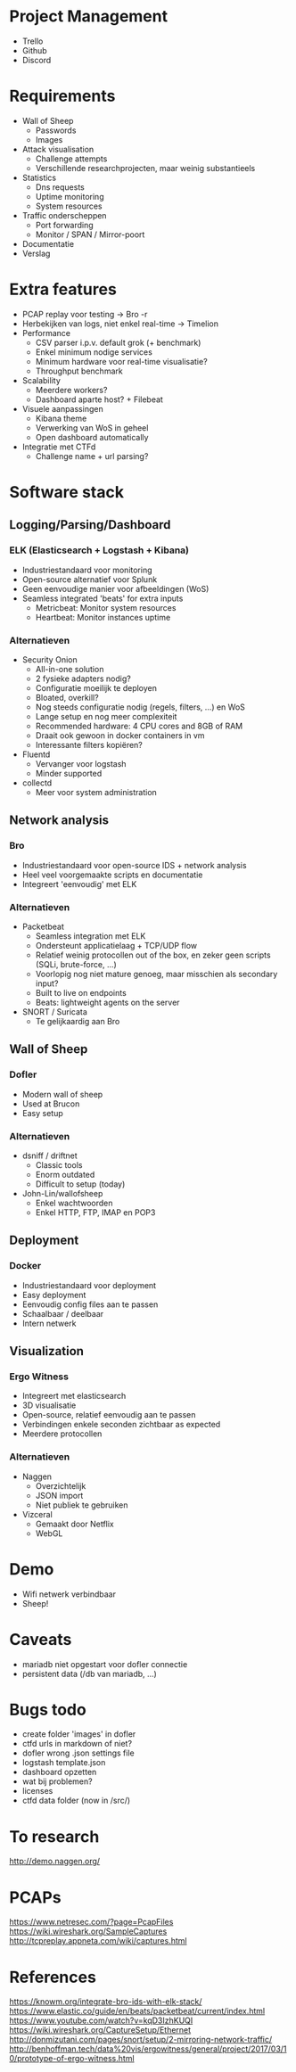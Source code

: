 # Project Management

- Trello
- Github
- Discord

# Requirements

- Wall of Sheep
    - Passwords
    - Images
- Attack visualisation
    - Challenge attempts
    - Verschillende researchprojecten, maar weinig substantieels
- Statistics
    - Dns requests
    - Uptime monitoring
    - System resources
- Traffic onderscheppen
    - Port forwarding
    - Monitor / SPAN / Mirror-poort
- Documentatie
- Verslag

# Extra features

- PCAP replay voor testing -> Bro -r
- Herbekijken van logs, niet enkel real-time -> Timelion
- Performance
    - CSV parser i.p.v. default grok (+ benchmark)
    - Enkel minimum nodige services
    - Minimum hardware voor real-time visualisatie?
    - Throughput benchmark
- Scalability
    - Meerdere workers?
    - Dashboard aparte host? + Filebeat
- Visuele aanpassingen
    - Kibana theme
    - Verwerking van WoS in geheel
    - Open dashboard automatically
- Integratie met CTFd
    - Challenge name + url parsing?

# Software stack

## Logging/Parsing/Dashboard

### ELK (Elasticsearch + Logstash + Kibana)

- Industriestandaard voor monitoring
- Open-source alternatief voor Splunk
- Geen eenvoudige manier voor afbeeldingen (WoS)
- Seamless integrated 'beats' for extra inputs
    - Metricbeat: Monitor system resources
    - Heartbeat: Monitor instances uptime

### Alternatieven

- Security Onion
    - All-in-one solution
    - 2 fysieke adapters nodig?
    - Configuratie moeilijk te deployen
    - Bloated, overkill?
    - Nog steeds configuratie nodig (regels, filters, ...) en WoS
    - Lange setup en nog meer complexiteit
    - Recommended hardware: 4 CPU cores and 8GB of RAM
    - Draait ook gewoon in docker containers in vm
    - Interessante filters kopiëren?
- Fluentd
    - Vervanger voor logstash
    - Minder supported
- collectd
    - Meer voor system administration

## Network analysis

### Bro

- Industriestandaard voor open-source IDS + network analysis
- Heel veel voorgemaakte scripts en documentatie
- Integreert 'eenvoudig' met ELK

### Alternatieven

- Packetbeat
    - Seamless integration met ELK
    - Ondersteunt applicatielaag + TCP/UDP flow
    - Relatief weinig protocollen out of the box, en zeker geen scripts (SQLi, brute-force, ...)
    - Voorlopig nog niet mature genoeg, maar misschien als secondary input?
    - Built to live on endpoints
    - Beats: lightweight agents on the server
- SNORT / Suricata
    - Te gelijkaardig aan Bro

## Wall of Sheep

### Dofler
- Modern wall of sheep
- Used at Brucon
- Easy setup

### Alternatieven

- dsniff / driftnet
    - Classic tools
    - Enorm outdated
    - Difficult to setup (today)
- John-Lin/wallofsheep
    - Enkel wachtwoorden
    - Enkel HTTP, FTP, IMAP en POP3

## Deployment

### Docker

- Industriestandaard voor deployment
- Easy deployment
- Eenvoudig config files aan te passen
- Schaalbaar / deelbaar
- Intern netwerk

## Visualization

### Ergo Witness

- Integreert met elasticsearch
- 3D visualisatie
- Open-source, relatief eenvoudig aan te passen
- Verbindingen enkele seconden zichtbaar as expected
- Meerdere protocollen

### Alternatieven
- Naggen
    - Overzichtelijk
    - JSON import
    - Niet publiek te gebruiken
- Vizceral
    - Gemaakt door Netflix
    - WebGL

# Demo
- Wifi netwerk verbindbaar
- Sheep!

# Caveats
- mariadb niet opgestart voor dofler connectie
- persistent data (/db van mariadb, ...)

# Bugs todo
- create folder 'images' in dofler
- ctfd urls in markdown of niet?
- dofler wrong .json settings file
- logstash template.json
- dashboard opzetten
- wat bij problemen?
- licenses
- ctfd data folder (now in /src/)

# To research
http://demo.naggen.org/  

# PCAPs
https://www.netresec.com/?page=PcapFiles  
https://wiki.wireshark.org/SampleCaptures  
http://tcpreplay.appneta.com/wiki/captures.html  

# References
https://knowm.org/integrate-bro-ids-with-elk-stack/  
https://www.elastic.co/guide/en/beats/packetbeat/current/index.html  
https://www.youtube.com/watch?v=kqD3IzhKUQI  
https://wiki.wireshark.org/CaptureSetup/Ethernet  
http://donmizutani.com/pages/snort/setup/2-mirroring-network-traffic/  
http://benhoffman.tech/data%20vis/ergowitness/general/project/2017/03/10/prototype-of-ergo-witness.html
